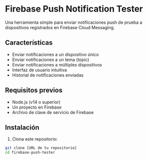 # Firebase Push Notification Tester

Una herramienta simple para enviar notificaciones push de prueba a dispositivos registrados en Firebase Cloud Messaging.

## Características

- Enviar notificaciones a un dispositivo único
- Enviar notificaciones a un tema (topic)
- Enviar notificaciones a múltiples dispositivos
- Interfaz de usuario intuitiva
- Historial de notificaciones enviadas

## Requisitos previos

- Node.js (v14 o superior)
- Un proyecto en Firebase
- Archivo de clave de servicio de Firebase

## Instalación

1. Clona este repositorio:
```bash
git clone [URL de tu repositorio]
cd firebase-push-tester
